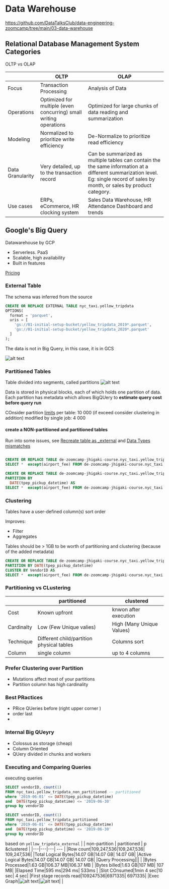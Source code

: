 # Data Warehouse
https://github.com/DataTalksClub/data-engineering-zoomcamp/tree/main/03-data-warehouse

## Relational Database Management System Categories

OLTP vs OLAP

|   | OLTP | OLAP |
|---|---|---|
|Focus|Transaction Processing|Analysis of Data|
|Operations|Optimized for multiple (even concurring) small writing operations|Optimized for large chunks of data reading and summarization|
|Modeling|Normalized to prioritize write efficiency|De-Normalize to prioritize read efficiency|
|Data Granularity|Very detailed, up to the transaction record|Can be summarized as multiple tables can contain the the same information at a different summarization level. Eg: single record of sales by month, or sales by product category.|
|Use cases| ERPs, eCommerce, HR clocking system | Sales Data Warehouse, HR Attendance Dashboard and trends |

## Google's  Big Query
 Datawarehouse by GCP
* Serverless. PaaS 
* Scalable, high availability 
* Built in features

[Pricing](https://cloud.google.com/bigquery/pricing)


### External Table

The schema was inferred from the source

```sql
CREATE OR REPLACE EXTERNAL TABLE nyc_taxi.yellow_tripdata
OPTIONS(
  format = 'parquet',
  uris = [
    'gs://01-initial-setup-bucket/yellow_tripdata_2019*.parquet',
    'gs://01-initial-setup-bucket/yellow_tripdata_2020*.parquet'
  ]
);
```

The data is not in Big Query, in this case, it is in GCS

![alt text](../_resources/03-data-warehouse/readme.md/image.png)


### Partitioned Tables
Table divided into segments, called partitions
![alt text](../_resources/03-data-warehouse/readme.md/image-1.png)

Data is stored in physical blocks, each of which holds one partition of data.
Each partition has metadata which allows BigQUery to **estimate query cost before query run**

COnsider partition [limits](https://cloud.google.com/bigquery/quotas#partitioned_tables)
per table: 10 000 (if exceed consider clustering in addition)
modified by single job: 4 000

#### create a NON-partitioned and partitioned tables

Run into some issues, see [Recreate table as _external](issues.md#recreate-table-as-_external) and [Data Types mismatches](issues.md#data-types-mismatches)

```SQL

CREATE OR REPLACE TABLE de-zoomcamp-jhigaki-course.nyc_taxi.yellow_tripdata_non_partitioned AS
SELECT *  except(airport_fee) FROM de-zoomcamp-jhigaki-course.nyc_taxi.yellow_tripdata_external;

CREATE OR REPLACE TABLE de-zoomcamp-jhigaki-course.nyc_taxi.yellow_tripdata_partitioned 
PARTITION BY 
  DATE(tpep_pickup_datetime) AS
SELECT *  except(airport_fee) FROM de-zoomcamp-jhigaki-course.nyc_taxi.yellow_tripdata_external;
```

### Clustering
Tables have a user-defined column(s) sort order

Improves:
* Filter
* Aggregates

Tables should be > 1GB to be worth of partitioning and clustering (because of the added metadata)



```sql
CREATE OR REPLACE TABLE de-zoomcamp-jhigaki-course.nyc_taxi.yellow_tripdata_partitioned_clustered
PARTITION BY DATE(tpep_pickup_datetime) 
CLUSTER BY VendorID AS
SELECT *  except(airport_fee) FROM de-zoomcamp-jhigaki-course.nyc_taxi.yellow_tripdata_external;
```

### Partitioning vs CLustering
|   | partitioned | clustered |
| --- | --- | --- |
| Cost  | Known upfront | knwon after execution  |
| Cardinalty | Low (Few Unique valies) | High (Many Unique Values) |
| Technique | Different child/partition physical tables | Columns sort |
| Column | single column  | up to 4 columns |


### Prefer Clustering over Partition
* Mutations affect most of your partitions
* Partition column has high cardinality

### Best PRactices
- PRice QUeries before (right upper corner )
- order last
- 

### Internal Big QUeyry 
- Colossus as storage (cheap)
- Column Oriented
- QUery divided in chunks and workers



### Executing and Comparing Queries

executing queries
```sql
SELECT vendorID, count(1)
FROM nyc_taxi.yellow_tripdata_non_partitioned -- partitioned
where '2019-06-01' <= DATE(tpep_pickup_datetime)
and  DATE(tpep_pickup_datetime) <= '2019-06-30'
group by vendorID

SELECT vendorID, count(1)
FROM nyc_taxi.yellow_tripdata_partitioned
where '2019-06-01' <= DATE(tpep_pickup_datetime)
and  DATE(tpep_pickup_datetime) <= '2019-06-30'
group by vendorID

```

based on `yellow_tripdata_external`
|   | non-partition | partitioned | p &clustered |
|---|---|---| --- |
|Row count|109,247,536|109,247,536| 109,247,536|
|Total Logical Bytes|14.07 GB|14.07 GB| 14.07 GB|
|Active Logical Bytes|14.07 GB|14.07 GB| 14.07 GB|
|Query Processing||| |
|Bytes Processed|1.63 GB|106.37 MB|106.37 MB |
|Bytes billed|1.63 GB|107 MB| 107 MB|
|Elapsed Time|595 ms|294 ms| 533ms |
|Slot COnsumed|1min 4 sec|10 sec| 4 sec|
|First stage records read|109247536|6971335| 6971335|
|Exec Graph|![alt text](../_resources/03-data-warehouse/readme.md/image-3.png)|![alt text](../_resources/03-data-warehouse/readme.md/image-4.png)| |
